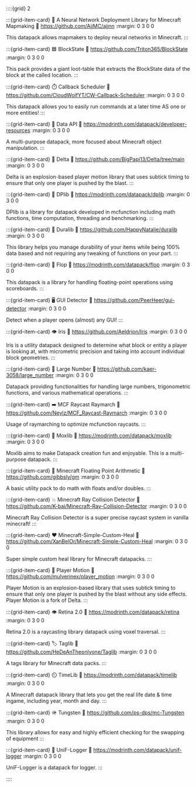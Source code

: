 ::::{grid} 2

:::{grid-item-card} 🧠 A Neural Network Deployment Library for Minecraft Mapmaking
:link: https://github.com/AjjMC/ajjnn
:margin: 0 3 0 0

This datapack allows mapmakers to deploy neural networks in Minecraft.
:::

:::{grid-item-card} 🟦 BlockState
:link: https://github.com/Triton365/BlockState
:margin: 0 3 0 0

This pack provides a giant loot-table that extracts the BlockState data of the block at the called location.
:::

:::{grid-item-card} ⏱️ Callback Scheduler
:link: https://github.com/CloudWolfYT/CW-Callback-Scheduler
:margin: 0 3 0 0

This datapack allows you to easily run commands at a later time AS one or more entities!
:::

:::{grid-item-card} 📙 Data API
:link: https://modrinth.com/datapack/developer-resources
:margin: 0 3 0 0

A multi-purpose datapack, more focused about Minecraft object manipulation.
:::

:::{grid-item-card} 🔻 Delta
:link: https://github.com/BigPapi13/Delta/tree/main
:margin: 0 3 0 0

Delta is an explosion-based player motion library that uses subtick timing to ensure that only one player is pushed by the blast.
:::

:::{grid-item-card} 📕 DPlib
:link: https://modrinth.com/datapack/dplib
:margin: 0 3 0 0

DPlib is a library for datapack developed in mcfunction including math functions, time computation, threading and benchmarking.
:::

:::{grid-item-card} 📕 Duralib
:link: https://github.com/HappyNatalie/duralib
:margin: 0 3 0 0

This library helps you manage durability of your items while being 100% data based and not requiring any tweaking of functions on your part.
:::

:::{grid-item-card} 🔢 Flop
:link: https://modrinth.com/datapack/flop
:margin: 0 3 0 0

This datapack is a library for handling floating-point operations using scoreboards.
:::

:::{grid-item-card} 🖥️ GUI Detector
:link: https://github.com/PeerHeer/gui-detector
:margin: 0 3 0 0

Detect when a player opens (almost) any GUI!
:::

:::{grid-item-card} 👁️ Iris
:link: https://github.com/Aeldrion/Iris
:margin: 0 3 0 0

Iris is a utility datapack designed to determine what block or entity a player is looking at, with micrometric precision and taking into account individual block geometries.
:::

:::{grid-item-card} 🔢 Large Number
:link: https://github.com/kaer-3058/large_number
:margin: 0 3 0 0

Datapack providing functionalities for handling large numbers, trigonometric functions, and various mathematical operations.
:::

:::{grid-item-card} ➡️ MCF Raycast Raymarch
:link: https://github.com/Neylz/MCF_Raycast-Raymarch
:margin: 0 3 0 0

Usage of raymarching to optimize mcfunction raycasts.
:::

:::{grid-item-card} 🔨 Moxlib
:link: https://modrinth.com/datapack/moxlib
:margin: 0 3 0 0

Moxlib aims to make Datapack creation fun and enjoyable. This is a multi-purpose datapack.
:::

:::{grid-item-card} 🔢 Minecraft Floating Point Arithmetic
:link: https://github.com/gibbsly/gm
:margin: 0 3 0 0

A basic utility pack to do math with floats and/or doubles.
:::

:::{grid-item-card} 💥 Minecraft Ray Collision Detector
:link: https://github.com/K-bai/Minecraft-Ray-Collision-Detector
:margin: 0 3 0 0

Minecraft Ray Collision Detector is a super precise raycast system in vanilla minecraft!
:::

:::{grid-item-card} ❤️ Minecraft-Simple-Custom-Heal
:link: https://github.com/XanBelOr/Minecraft-Simple-Custom-Heal
:margin: 0 3 0 0

Super simple custom heal library for Minecraft datapacks.
:::

:::{grid-item-card} 🏃 Player Motion
:link: https://github.com/mulverinex/player_motion
:margin: 0 3 0 0

Player Motion is an explosion-based library that uses subtick timing to ensure that only one player is pushed by the blast without any side effects.
Player Motion is a fork of Delta.
:::

:::{grid-item-card} 👁️ Retina 2.0
:link: https://modrinth.com/datapack/retina
:margin: 0 3 0 0

Retina 2.0 is a raycasting library datapack using voxel traversal.
:::

:::{grid-item-card} 🏷️ Taglib
:link: https://github.com/HeDeAnTheonlyone/Taglib
:margin: 0 3 0 0

A tags library for Minecraft data packs.
:::

:::{grid-item-card} ⏲️ TimeLib
:link: https://modrinth.com/datapack/timelib
:margin: 0 3 0 0

A Minecraft datapack library that lets you get the real life date & time ingame, including year, month and day.
:::

:::{grid-item-card} 🪖 Tungsten
:link: https://github.com/ps-dps/mc-Tungsten
:margin: 0 3 0 0

This library allows for easy and highly efficient checking for the swapping of equipment
:::

:::{grid-item-card} 📝 UniF-Logger
:link: https://modrinth.com/datapack/unif-logger
:margin: 0 3 0 0

UniF-Logger is a datapack for logger.
:::

::::
